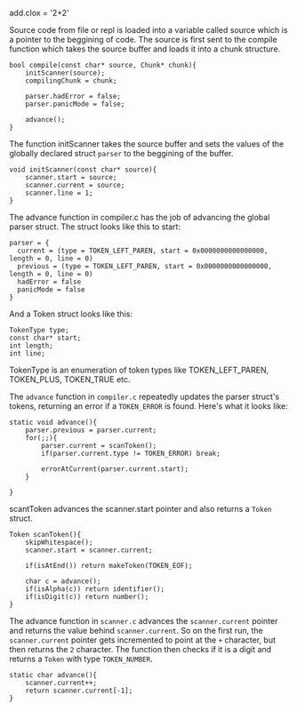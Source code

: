 add.clox = '2+2'

Source code from file or repl is loaded into a variable called source which is a pointer to the beggining of code. The source 
is first sent to the compile function which takes the source buffer and loads it into a chunk structure.

```
bool compile(const char* source, Chunk* chunk){
    initScanner(source);
    compilingChunk = chunk;
    
    parser.hadError = false;
    parser.panicMode = false;
    
    advance();
}
```
The function initScanner takes the source buffer and sets the values of the globally declared struct `parser` to the beggining
of the buffer.

```
void initScanner(const char* source){
    scanner.start = source;
    scanner.current = source;
    scanner.line = 1;
}
```

The advance function in compiler.c has the job of advancing the global parser struct. The struct looks like this to start:
```
parser = {
  current = (type = TOKEN_LEFT_PAREN, start = 0x0000000000000000, length = 0, line = 0)
  previous = (type = TOKEN_LEFT_PAREN, start = 0x0000000000000000, length = 0, line = 0)
  hadError = false
  panicMode = false 
}
```
And a Token struct looks like this:

```
TokenType type;
const char* start;
int length;
int line;
```

TokenType is an enumeration of token types like TOKEN_LEFT_PAREN, TOKEN_PLUS, TOKEN_TRUE etc.  

The `advance` function in `compiler.c` repeatedly updates the parser struct's tokens, returning an error 
if a `TOKEN_ERROR` is found. Here's what it looks like:
```
static void advance(){
    parser.previous = parser.current;
    for(;;){
        parser.current = scanToken();
        if(parser.current.type != TOKEN_ERROR) break;
        
        errorAtCurrent(parser.current.start);
    }
    
}
```

scantToken advances the scanner.start pointer and also returns a `Token` struct.
```
Token scanToken(){
    skipWhitespace();
    scanner.start = scanner.current;
    
    if(isAtEnd()) return makeToken(TOKEN_EOF);
    
    char c = advance();
    if(isAlpha(c)) return identifier();
    if(isDigit(c)) return number();
}
```
The advance function in `scanner.c` advances the `scanner.current` pointer and returns the value behind `scanner.current`.
So on the first run, the `scanner.current` pointer gets incremented to point at the `+` character, but then
returns the `2` character. The function then checks if it is a digit and returns a `Token` with type `TOKEN_NUMBER`.

```
static char advance(){
    scanner.current++;
    return scanner.current[-1];
}
```

















